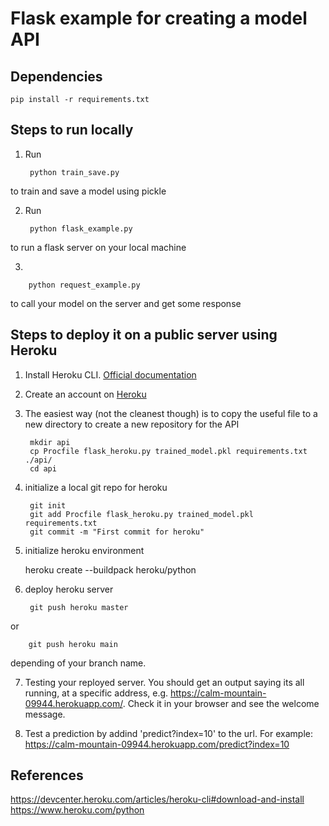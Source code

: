 # Flask example for creating a model API

## Dependencies

	pip install -r requirements.txt


## Steps to run locally
1. Run
	
		python train_save.py

to train and save a model using pickle

2. Run

		python flask_example.py

to run a flask server on your local machine

3.

		python request_example.py

to call your model on the server and get some response


## Steps to deploy it on a public server using Heroku

1. Install Heroku CLI. [Official documentation](https://devcenter.heroku.com/articles/heroku-cli#download-and-install)

2. Create an account on [Heroku](https://id.heroku.com/login)

3. The easiest way (not the cleanest though) is to copy the useful file to a new directory to create a new repository for the API
	
		mkdir api
		cp Procfile flask_heroku.py trained_model.pkl requirements.txt ./api/
		cd api

4. initialize a local git repo for heroku

		git init
		git add Procfile flask_heroku.py trained_model.pkl requirements.txt
		git commit -m "First commit for heroku"

5. initialize heroku environment

	heroku create --buildpack heroku/python

6. deploy heroku server

		git push heroku master

or 

		git push heroku main

depending of your branch name.

7. Testing your reployed server. You should get an output saying its all running, at a specific address, e.g. https://calm-mountain-09944.herokuapp.com/. Check it in your browser and see the welcome message.

8. Test a prediction by addind 'predict?index=10' to the url. For example: https://calm-mountain-09944.herokuapp.com/predict?index=10


## References

https://devcenter.heroku.com/articles/heroku-cli#download-and-install
https://www.heroku.com/python
